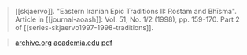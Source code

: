 > [[skjaervo]]. "Eastern Iranian Epic Traditions II: Rostam and Bhīsma". Article in [[journal-aoash]]: Vol. 51, No. 1/2 (1998), pp. 159-170.  Part 2 of [[series-skjaervo1997-1998-traditions]].

> [archive.org](https://archive.org/details/skjaervo-epic-traditions)
> [academia.edu](https://www.academia.edu/33527466/)
> [pdf](skjaervo1998-traditions2.pdf)